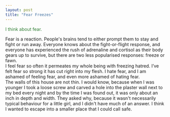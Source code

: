 ```yaml
---
layout: post
title: "Fear Freezes"
---
```

<div style="color: #2e7d32;">
  
I think about fear.


</div>

<!--more-->

<div class=indent> Fear is a reaction. People's brains tend to either prompt them to stay and fight or run away. Everyone knows about the fight-or-flight response, and everyone has experienced the rush of adrenaline and cortisol as their body gears up to survive, but there are two less popularised responses: freeze or fawn.</div> <div class=indent> I feel fear so often it permeates my whole being with freezing hatred. I’ve felt fear so strong it has cut right into my flesh. I hate fear, and I am ashamed of feeling fear, and even more ashamed of hating fear.</div> <div class=indent> The walls of this house are not thin. I would know, because when I was younger I took a loose screw and carved a hole into the plaster wall next to my bed every night and by the time I was found out, it was only about an inch in depth and width. They asked why, because it wasn't necessarily typical behaviour for a little girl, and I didn't have much of an answer. I think I wanted to escape into a smaller place that I could call safe. 
